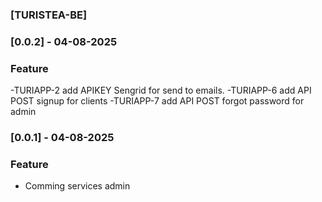 ### [TURISTEA-BE]

### [0.0.2] - 04-08-2025
### Feature
-TURIAPP-2 add APIKEY Sengrid for send to emails.
-TURIAPP-6 add API POST signup for clients 
-TURIAPP-7 add API POST forgot password for admin

### [0.0.1] - 04-08-2025 
### Feature
- Comming services admin
